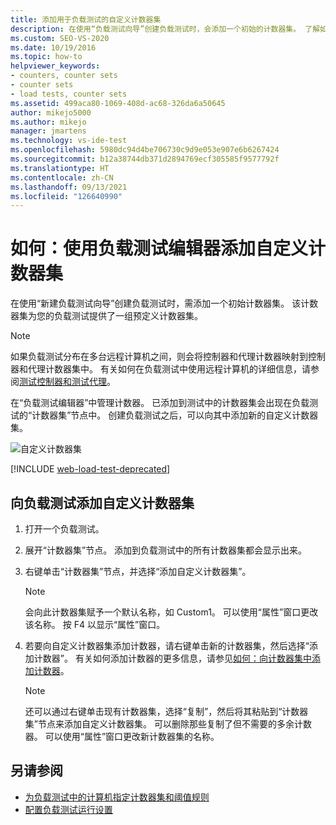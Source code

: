```yaml
---
title: 添加用于负载测试的自定义计数器集
description: 在使用“负载测试向导”创建负载测试时，会添加一个初始的计数器集。 了解如何使用负载测试编辑器添加自定义计数器集。
ms.custom: SEO-VS-2020
ms.date: 10/19/2016
ms.topic: how-to
helpviewer_keywords:
- counters, counter sets
- counter sets
- load tests, counter sets
ms.assetid: 499aca80-1069-408d-ac68-326da6a50645
author: mikejo5000
ms.author: mikejo
manager: jmartens
ms.technology: vs-ide-test
ms.openlocfilehash: 5980dc94d4be706730c9d9e053e907e6b6267424
ms.sourcegitcommit: b12a38744db371d2894769ecf305585f9577792f
ms.translationtype: HT
ms.contentlocale: zh-CN
ms.lasthandoff: 09/13/2021
ms.locfileid: "126640990"
---
```

# <a name="how-to-add-custom-counter-sets-using-the-load-test-editor"></a>如何：使用负载测试编辑器添加自定义计数器集

在使用“新建负载测试向导”创建负载测试时，需添加一个初始计数器集。 该计数器集为您的负载测试提供了一组预定义计数器集。

> [!NOTE]
> 如果负载测试分布在多台远程计算机之间，则会将控制器和代理计数器映射到控制器和代理计数器集中。 有关如何在负载测试中使用远程计算机的详细信息，请参阅[测试控制器和测试代理](configure-test-agents-and-controllers-for-load-tests.md)。

在“负载测试编辑器”中管理计数器。 已添加到测试中的计数器集会出现在负载测试的“计数器集”节点中。 创建负载测试之后，可以向其中添加新的自定义计数器集。

![自定义计数器集](../test/media/loadtestcustomcounter.png)

[!INCLUDE [web-load-test-deprecated](includes/web-load-test-deprecated.md)]

## <a name="to-add-a-custom-counter-set-to-a-load-test"></a>向负载测试添加自定义计数器集

1. 打开一个负载测试。

2. 展开“计数器集”节点。 添加到负载测试中的所有计数器集都会显示出来。

3. 右键单击“计数器集”节点，并选择“添加自定义计数器集”。

    > [!NOTE]
    > 会向此计数器集赋予一个默认名称，如 Custom1。 可以使用“属性”窗口更改该名称。 按 F4 以显示“属性”窗口。

4. 若要向自定义计数器集添加计数器，请右键单击新的计数器集，然后选择“添加计数器”。 有关如何添加计数器的更多信息，请参见[如何：向计数器集中添加计数器](../test/how-to-add-counters-to-counter-sets-using-the-load-test-editor.md)。

    > [!NOTE]
    > 还可以通过右键单击现有计数器集，选择“复制”，然后将其粘贴到“计数器集”节点来添加自定义计数器集。 可以删除那些复制了但不需要的多余计数器。 可以使用“属性”窗口更改新计数器集的名称。

## <a name="see-also"></a>另请参阅

- [为负载测试中的计算机指定计数器集和阈值规则](../test/specify-counter-sets-and-threshold-rules-for-load-testing.md)
- [配置负载测试运行设置](../test/configure-load-test-run-settings.md)
